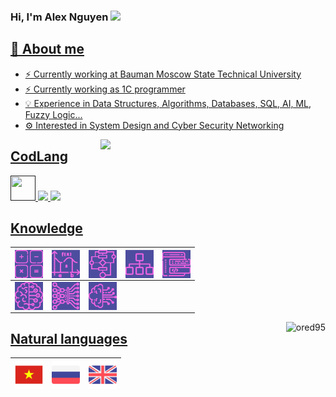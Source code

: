 ### Hi, I'm Alex Nguyen  <img src="https://img.icons8.com/color/20/000000/instagram-verification-badge.png"/><a href="" target="_blank">
      
## 💬 About me

- ⚡ Currently working at Bauman Moscow State Technical University
- ⚡ Currently working as 1C programmer
- 💡  Experience in Data Structures, Algorithms, Databases, SQL, AI, ML, Fuzzy Logic...
- ⚙️ Interested in System Design and Cyber Security Networking
      
<img width="360px" align="right" src="https://github-readme-stats.vercel.app/api/top-langs/?username=ored95&theme=algolia&count_private=true&hide=html&layout=compact" />

<h2>CodLang</h2>
<img src = "https://media.giphy.com/media/LMt9638dO8dftAjtco/giphy.gif" width = "40px" height="40px"> <img src="https://img.icons8.com/color/40/000000/c-plus-plus-logo.png"/> <img src="https://img.icons8.com/color/40/000000/c-programming.png"/>

<h2>Knowledge</h2>

<style>
.shades-of-purple{
  filter: invert(70%) sepia(14%) saturate(3032%) hue-rotate(204deg) brightness(96%) contrast(87%);
}
.shades-of-purple:hover{
  filter: invert(89%) sepia(13%) saturate(3138%) hue-rotate(337deg) brightness(112%) contrast(91%);
}
</style>

|<img align="left" width="45px" src="src/knowledge/math.svg" class="shades-of-purple"/> |<img align="left" width="45px" src="src/knowledge/further-math.svg" class="shades-of-purple"/> |<img align="left" width="45px" src="src/knowledge/algorithm.svg" class="shades-of-purple"/> |<img align="left" width="45px" src="src/knowledge/data-structure.svg" class="shades-of-purple"/>|<img align="left" width="45px" src="src/knowledge/software-development.svg" class="shades-of-purple"/>
|:----:|:----:|:----:|:----:|:----:|
|<img align="left" width="45px" src="src/knowledge/machine-learning.svg" class="shades-of-purple"/>|<img align="left" width="45px" src="src/knowledge/deep-learning.svg" class="shades-of-purple"/>|<img align="left" width="45px" src="src/knowledge/artificial-intelligence.svg" class="shades-of-purple"/>||||

<p align="center"> 
  <img align="right" src="https://github-readme-stats.vercel.app/api?username=ored95&show_icons=true&theme=algolia" alt="ored95" />
</p>

<h2>Natural languages</h2>


<p align="center">

|<a title="C2"><img align="left" width="45px" src="src/lang/vi.png"/></a>|<a title="С1"><img align="left" width="45px" src="src/lang/ru.png"/></a>|<a title="С1"><img align="left" width="45px" src="src/lang/en.png"/></a>|
|:----:|:----:|:----:|

</p>
